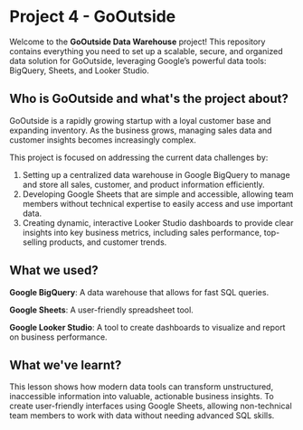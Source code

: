 # **Project 4 - GoOutside**

Welcome to the **GoOutside Data Warehouse** project! This repository contains everything you need to set up a scalable, secure, and organized data solution for GoOutside, leveraging Google’s powerful data tools: BigQuery, Sheets, and Looker Studio. 

## Who is GoOutside and what's the project about?

GoOutside is a rapidly growing startup with a loyal customer base and expanding inventory. As the business grows, managing sales data and customer insights becomes increasingly complex. 

This project is focused on addressing the current data challenges by:

1. Setting up a centralized data warehouse in Google BigQuery to manage and store all sales, customer, and product information efficiently.
2. Developing Google Sheets that are simple and accessible, allowing team members without technical expertise to easily access and use important data.
3. Creating dynamic, interactive Looker Studio dashboards to provide clear insights into key business metrics, including sales performance, top-selling products, and customer trends.

## What we used?

**Google BigQuery**: A data warehouse that allows for fast SQL queries.

**Google Sheets**: A user-friendly spreadsheet tool.

**Google Looker Studio**: A tool to create dashboards to visualize and report on business performance.

## What we've learnt?

This lesson shows how modern data tools can transform unstructured, inaccessible information into valuable, actionable business insights. 
To create user-friendly interfaces using Google Sheets, allowing non-technical team members to work with data without needing advanced SQL skills.
